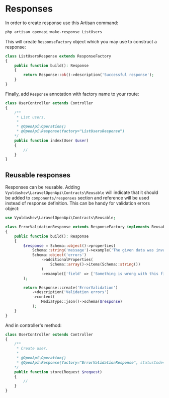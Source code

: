 # Responses

In order to create response use this Artisan command:

```bash
php artisan openapi:make-response ListUsers
```

This will create `ResponseFactory` object which you may use to construct a response:

```php
class ListUsersResponse extends ResponseFactory
{
    public function build(): Response
    {
        return Response::ok()->description('Successful response');
    }
}
```

Finally, add `Response` annotation with factory name to your route:

```php
class UserController extends Controller 
{
    /**
     * List users.
     * 
     * @OpenApi\Operation()
     * @OpenApi\Response(factory="ListUsersResponse")
    */
    public function index(User $user) 
    {
        //
    }
}
```

## Reusable responses

Responses can be reusable. Adding `Vyuldashev\LaravelOpenApi\Contracts\Reusable` will indicate that it should be added to `components/responses` section and reference will be used instead of response definition.
This can be handy for validation errors object:

```php
use Vyuldashev\LaravelOpenApi\Contracts\Reusable;

class ErrorValidationResponse extends ResponseFactory implements Reusable
{
    public function build(): Response
    {
        $response = Schema::object()->properties(
            Schema::string('message')->example('The given data was invalid.'),
            Schema::object('errors')
                ->additionalProperties(
                    Schema::array()->items(Schema::string())
                )
                ->example(['field' => ['Something is wrong with this field!']])
        );

        return Response::create('ErrorValidation')
            ->description('Validation errors')
            ->content(
                MediaType::json()->schema($response)
            );
    }
}
```

And in controller's method:

```php
class UserController extends Controller 
{
    /**
     * Create user.
     * 
     * @OpenApi\Operation()
     * @OpenApi\Response(factory="ErrorValidationResponse", statusCode=422)
    */
    public function store(Request $request) 
    {
        //
    }
}
```
